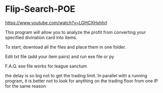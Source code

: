 # Flip-Search-POE

https://www.youtube.com/watch?v=LGHCXHxhhrI

This program will allow you to analyze the profit from converting your specified divination card into items.

To start, download all the files and place them in one folder. 

Edit txt file (add your item pairs) and run exe file or py

F.A.Q.
exe file works for league sanctum

the delay is so big not to get the trading limit. In parallel with a running program, it is better not to look for anything on the trading floor from one IP for the same reason
